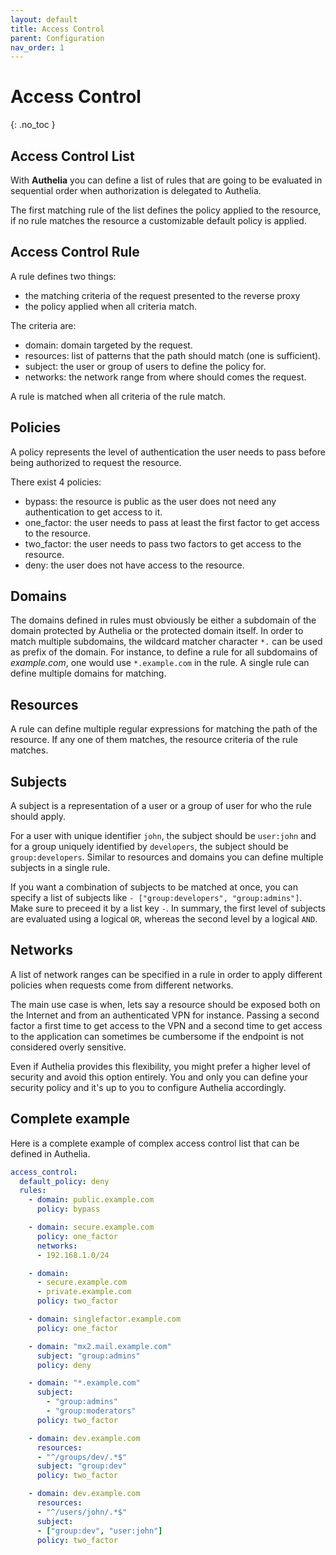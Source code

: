 ```yaml
---
layout: default
title: Access Control
parent: Configuration
nav_order: 1
---
```


# Access Control
{: .no_toc }

## Access Control List

With **Authelia** you can define a list of rules that are going to be evaluated in
sequential order when authorization is delegated to Authelia.

The first matching rule of the list defines the policy applied to the resource, if
no rule matches the resource a customizable default policy is applied.


## Access Control Rule

A rule defines two things:

* the matching criteria of the request presented to the reverse proxy
* the policy applied when all criteria match.

The criteria are:

* domain: domain targeted by the request.
* resources: list of patterns that the path should match (one is sufficient).
* subject: the user or group of users to define the policy for.
* networks: the network range from where should comes the request.

A rule is matched when all criteria of the rule match.


## Policies

A policy represents the level of authentication the user needs to pass before
being authorized to request the resource.

There exist 4 policies:

* bypass: the resource is public as the user does not need any authentication to
get access to it.
* one_factor: the user needs to pass at least the first factor to get access to
the resource.
* two_factor: the user needs to pass two factors to get access to the resource.
* deny: the user does not have access to the resource.

## Domains

The domains defined in rules must obviously be either a subdomain of the domain
protected by Authelia or the protected domain itself. In order to match multiple
subdomains, the wildcard matcher character `*.` can be used as prefix of the domain.
For instance, to define a rule for all subdomains of *example.com*, one would use
`*.example.com` in the rule. A single rule can define multiple domains for matching.

## Resources

A rule can define multiple regular expressions for matching the path of the resource. If
any one of them matches, the resource criteria of the rule matches.


## Subjects

A subject is a representation of a user or a group of user for who the rule should apply.

For a user with unique identifier `john`, the subject should be `user:john` and for a group
uniquely identified by `developers`, the subject should be `group:developers`. Similar to resources
and domains you can define multiple subjects in a single rule.

If you want a combination of subjects to be matched at once, you can specify a list of subjects like
`- ["group:developers", "group:admins"]`. Make sure to preceed it by a list key `-`.
In summary, the first level of subjects are evaluated using a logical `OR`, whereas the second level 
by a logical `AND`.

## Networks

A list of network ranges can be specified in a rule in order to apply different policies when
requests come from different networks.

The main use case is when, lets say a resource should be exposed both on the Internet and from an
authenticated VPN for instance. Passing a second factor a first time to get access to the VPN and
a second time to get access to the application can sometimes be cumbersome if the endpoint is not
considered overly sensitive.

Even if Authelia provides this flexibility, you might prefer a higher level of security and avoid
this option entirely. You and only you can define your security policy and it's up to you to
configure Authelia accordingly.


## Complete example

Here is a complete example of complex access control list that can be defined in Authelia.

```yaml
access_control:
  default_policy: deny
  rules:
    - domain: public.example.com
      policy: bypass

    - domain: secure.example.com
      policy: one_factor
      networks:
      - 192.168.1.0/24

    - domain:
      - secure.example.com
      - private.example.com
      policy: two_factor

    - domain: singlefactor.example.com
      policy: one_factor

    - domain: "mx2.mail.example.com"
      subject: "group:admins"
      policy: deny

    - domain: "*.example.com"
      subject:
        - "group:admins"
        - "group:moderators"
      policy: two_factor

    - domain: dev.example.com
      resources:
      - "^/groups/dev/.*$"
      subject: "group:dev"
      policy: two_factor

    - domain: dev.example.com
      resources:
      - "^/users/john/.*$"
      subject: 
      - ["group:dev", "user:john"]
      policy: two_factor
```
